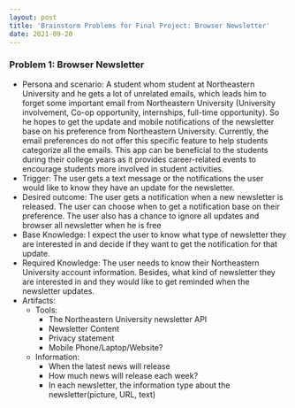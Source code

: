 ```yaml
---
layout: post
title: 'Brainstorm Problems for Final Project: Browser Newsletter'
date: 2021-09-20
---
```

### Problem 1: Browser Newsletter

- Persona and scenario: A student whom student at Northeastern University and he gets a lot of unrelated emails, which leads him to forget some important email from Northeastern University (University involvement, Co-op opportunity, internships, full-time opportunity). So he hopes to get the update and mobile notifications of the newsletter base on his preference from Northeastern University. Currently, the email preferences do not offer this specific feature to help students categorize all the emails. This app can be beneficial to the students during their college years as it provides career-related events to encourage students more involved in student activities.
- Trigger: The user gets a text message or the notifications the user would like to know they have an update for the newsletter.
- Desired outcome: The user gets a notification when a new newsletter is released. The user can choose when to get a notification base on their preference. The user also has a chance to ignore all updates and browser all newsletter when he is free
- Base Knowledge: I expect the user to know what type of newsletter they are interested in and decide if they want to get the notification for that update.
- Required Knowledge: The user needs to know their Northeastern University account information. Besides, what kind of newsletter they are interested in and they would like to get reminded when the newsletter updates.
- Artifacts:
  - Tools:
    - The Northeastern University newsletter API
    - Newsletter Content
    - Privacy statement
    - Mobile Phone/Laptop/Website?
  - Information:
    - When the latest news will release
    - How much news will release each week?
    - In each newsletter, the information type about the newsletter(picture, URL, text)
